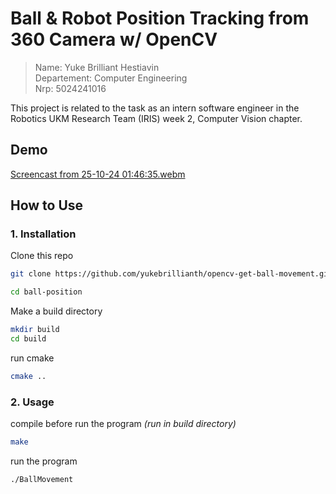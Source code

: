 # Ball & Robot Position Tracking from 360 Camera w/ OpenCV

> Name: Yuke Brilliant Hestiavin <br>
> Departement: Computer Engineering <br>
> Nrp: 5024241016

This project is related to the task as an intern software engineer in the Robotics UKM Research Team (IRIS) week 2, Computer Vision chapter.

## Demo
[Screencast from 25-10-24 01:46:35.webm](https://github.com/user-attachments/assets/198742b4-e880-4957-95ed-a28003412185)

## How to Use
### 1. Installation
Clone this repo
```bash
git clone https://github.com/yukebrillianth/opencv-get-ball-movement.git ball-position

cd ball-position
```

Make a build directory
```bash
mkdir build
cd build
```

run cmake
```bash
cmake ..
```

### 2. Usage
compile before run the program
*(run in build directory)*
```bash
make
```
run the program
```bash
./BallMovement
```
